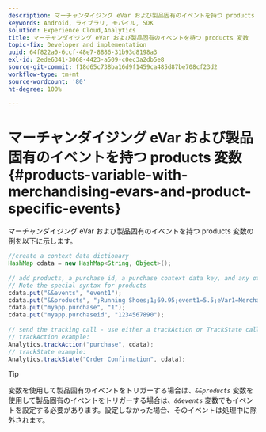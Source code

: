 ```yaml
---
description: マーチャンダイジング eVar および製品固有のイベントを持つ products 変数の例を以下に示します。
keywords: Android, ライブラリ, モバイル, SDK
solution: Experience Cloud,Analytics
title: マーチャンダイジング eVar および製品固有のイベントを持つ products 変数
topic-fix: Developer and implementation
uuid: 64f822a0-6ccf-48e7-8886-31b93d8198a3
exl-id: 2ede6341-3068-4423-a509-c0ec3a2db5e8
source-git-commit: f18d65c738ba16d9f1459ca485d87be708cf23d2
workflow-type: tm+mt
source-wordcount: '80'
ht-degree: 100%

---
```


# マーチャンダイジング eVar および製品固有のイベントを持つ products 変数 {#products-variable-with-merchandising-evars-and-product-specific-events}

マーチャンダイジング eVar および製品固有のイベントを持つ products 変数の例を以下に示します。

```java
//create a context data dictionary 
HashMap cdata = new HashMap<String, Object>(); 
  
// add products, a purchase id, a purchase context data key, and any other data you want to collect. 
// Note the special syntax for products 
cdata.put("&&events", "event1"); 
cdata.put("&&products", ";Running Shoes;1;69.95;event1=5.5;eVar1=Merchandising,;Running Socks;10;29.99"); 
cdata.put("myapp.purchase", "1"); 
cdata.put("myapp.purchaseid", "1234567890"); 
  
// send the tracking call - use either a trackAction or TrackState call. 
// trackAction example: 
Analytics.trackAction("purchase", cdata); 
// trackState example: 
Analytics.trackState("Order Confirmation", cdata);
```

>[!TIP]
>
>変数を使用して製品固有のイベントをトリガーする場合は、*`&&products`* 変数を使用して製品固有のイベントをトリガーする場合は、*`&&events`* 変数でもイベントを設定する必要があります。設定しなかった場合、そのイベントは処理中に除外されます。
